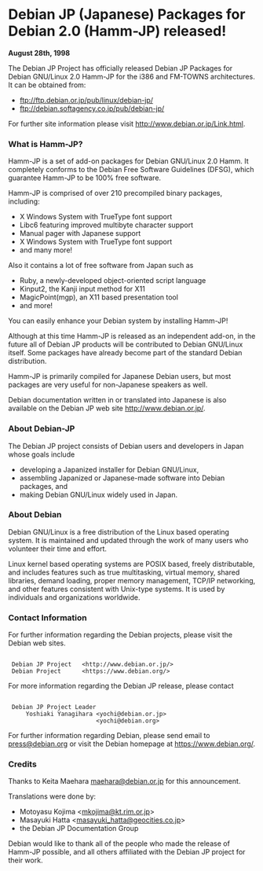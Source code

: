 
Debian JP (Japanese) Packages for Debian 2.0 (Hamm-JP) released!
================================================================


**August 28th, 1998**


The Debian JP Project has officially released Debian JP Packages for
Debian GNU/Linux 2.0 Hamm-JP for the i386 and FM-TOWNS architectures.
It can be obtained from:


* <ftp://ftp.debian.or.jp/pub/linux/debian-jp/>
* <ftp://debian.softagency.co.jp/pub/debian-jp/>


For further site information please visit
<http://www.debian.or.jp/Link.html>.


### What is Hamm-JP?


Hamm-JP is a set of add-on packages for Debian GNU/Linux 2.0 Hamm.
It completely conforms to the Debian Free Software Guidelines (DFSG),
which guarantee Hamm-JP to be 100% free software.


Hamm-JP is comprised of over 210 precompiled binary packages, including:


* X Windows System with TrueType font support
* Libc6 featuring improved multibyte character support
* Manual pager with Japanese support
* X Windows System with TrueType font support
* and many more!


Also it contains a lot of free software from Japan such as


* Ruby, a newly-developed object-oriented script language
* Kinput2, the Kanji input method for X11
* MagicPoint(mgp), an X11 based presentation tool
* and more!


You can easily enhance your Debian system by installing Hamm-JP!


Although at this time Hamm-JP is released as an independent add-on,
in the future all of Debian JP products will be contributed to
Debian GNU/Linux itself. Some packages have already become part
of the standard Debian distribution.


Hamm-JP is primarily compiled for Japanese Debian users, but
most packages are very useful for non-Japanese speakers as well.


Debian documentation written in or translated into Japanese
is also available on the Debian JP web site
<http://www.debian.or.jp/>.


### About Debian-JP


The Debian JP project consists of Debian users and developers in Japan
whose goals include


* developing a Japanized installer for Debian GNU/Linux,
* assembling Japanized or Japanese-made software into Debian
 packages, and
* making Debian GNU/Linux widely used in Japan.


### About Debian


Debian GNU/Linux is a free distribution of the Linux based operating system.
It is maintained and updated through the work of many users who volunteer
their time and effort.


Linux kernel based operating systems are POSIX based, freely distributable,
and includes features such as true multitasking, virtual memory, shared
libraries, demand loading, proper memory management, TCP/IP networking, and
other features consistent with Unix-type systems. It is used by individuals
and organizations worldwide.


### Contact Information


For further information regarding the Debian projects, please visit the
Debian web sites.

```
 
 Debian JP Project   <http://www.debian.or.jp/>
 Debian Project      <https://www.debian.org/>

```

For more information regarding the Debian JP release, please contact



```

 Debian JP Project Leader
     Yoshiaki Yanagihara <yochi@debian.or.jp>
                         <yochi@debian.org>

```

For further information regarding Debian, please send email to
[press@debian.org](mailto:press@debian.org) or visit the Debian homepage at
<https://www.debian.org/>.


### Credits


Thanks to Keita Maehara <maehara@debian.or.jp> for this announcement.


Translations were done by:
* Motoyasu Kojima <[mkojima@kt.rim.or.jp](mailto:mkojima@kt.rim.or.jp)>
* Masayuki Hatta <[masayuki\_hatta@geocities.co.jp](mailto:masayuki_hatta@geocities.co.jp)>
* the Debian JP Documentation Group


Debian would like to thank all of the people who made the release of
Hamm-JP possible, and all others affiliated with the Debian JP project for
their work.







